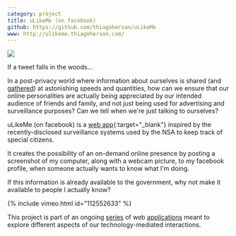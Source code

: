 ```yaml
---
category: project
title: uLikeMe (on facebook)
github: https://github.com/thiagohersan/uLikeMe
www: http://ulikeme.thiagohersan.com/
---
```

![](/assets/projects/ulikeme-on-facebook/albums.jpg)

If a tweet falls in the woods...

In a post-privacy world where information about ourselves is shared (and [gathered](//www.youtube.com/watch?v=vILAlhwUgIU)) at astonishing speeds and quantities, how can we ensure that our online personalities are actually being appreciated by our intended audience of friends and family, and not just being used for advertising and surveillance purposes? Can we tell when we're just talking to ourselves?

uLikeMe (on facebook) is a [web app](http://ulikeme.thiagohersan.com/){:target="_blank"} inspired by the recently-disclosed surveillance systems used by the NSA to keep track of special citizens.

It creates the possibility of an on-demand online presence by posting a screenshot of my computer, along with a webcam picture, to my facebook profile, when someone actually wants to know what I'm doing.

If this information is already available to the government, why not make it available to people I actually know?

{% include vimeo.html id="112552633" %}

This project is part of an ongoing [series](/ilikeme-on-facebook/ ) of web [applications](/ilikeyou-on-facebook/) meant to explore different aspects of our technology-mediated interactions.
